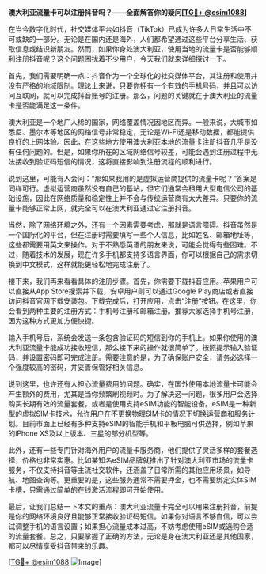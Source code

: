 **澳大利亚流量卡可以注册抖音吗？——全面解答你的疑问[[TG💪+ @esim1088](https://t.me/s/esim1088)]**

在当今数字化时代，社交媒体平台如抖音（TikTok）已成为许多人日常生活中不可或缺的一部分。无论是在国内还是海外，人们都希望通过这些平台分享生活、获取信息或结识新朋友。然而，如果你身处澳大利亚，使用当地的流量卡是否能够顺利注册抖音呢？这个问题困扰着不少用户，今天我们就来详细探讨一下。

首先，我们需要明确一点：抖音作为一个全球化的社交媒体平台，其注册和使用并没有严格的地域限制。理论上来说，只要你拥有一个有效的手机号码，并且可以访问互联网，就可以完成抖音账号的注册。那么，问题的关键就在于澳大利亚的流量卡是否能满足这一条件。

澳大利亚是一个地广人稀的国家，网络覆盖情况因地区而异。一般来说，大城市如悉尼、墨尔本等地区的网络信号非常稳定，无论是Wi-Fi还是移动数据，都能提供良好的上网体验。因此，在这些地方使用澳大利亚本地的流量卡注册抖音几乎是没有任何问题的。但是，如果你所在的区域网络信号较差，可能会遇到注册过程中无法接收到验证码短信的情况，这将直接影响到注册流程的顺利进行。

说到这里，可能有人会问：“那如果我用的是虚拟运营商提供的流量卡呢？”答案是同样可行。虚拟运营商虽然没有自己的基站，但它们通常会租用大型电信公司的基础设施，因此在网络质量和稳定性上并不会与传统运营商有太大差异。只要你的流量卡能够正常上网，就完全可以在澳大利亚通过它注册抖音。

当然，除了网络环境之外，还有一个因素需要考虑，那就是语言障碍。抖音虽然是一个国际化的平台，但在注册时需要填写一些个人信息，比如姓名、邮箱地址等，这些都需要用英文来操作。对于不熟悉英语的朋友来说，可能会觉得有些困难。不过，随着技术的发展，现在许多手机都支持多语言界面，你可以根据自己的需求切换到中文模式，这样就能更轻松地完成注册了。

接下来，我们再来看看具体的注册步骤。首先，你需要下载抖音应用。苹果用户可以直接从App Store搜索并下载，安卓用户则可以通过Google Play商店或者直接访问抖音官网下载安装包。下载完成后，打开应用，点击“注册”按钮。在这里，你会看到两种主要的注册方式：手机号注册和邮箱注册。推荐大家选择手机号注册，因为这种方式更加方便快捷。

输入手机号后，系统会发送一条包含验证码的短信到你的手机上。如果你使用的澳大利亚流量卡能成功接收短信，那么接下来的操作就很简单了。按照提示输入验证码，并设置密码即可完成注册。需要注意的是，为了确保账户安全，请务必选择一个强度较高的密码，并妥善保管好相关信息。

说到这里，也许还有人担心流量费用的问题。确实，在国外使用本地流量卡可能会产生额外的费用，尤其是当你频繁刷视频时。为了解决这一问题，很多用户会选择购买长期有效的流量套餐，或者是使用支持eSIM功能的智能设备。eSIM是一种新型的虚拟SIM卡技术，允许用户在不更换物理SIM卡的情况下切换运营商和服务计划。目前市面上已经有多种支持eSIM的智能手机和平板电脑可供选择，例如苹果的iPhone XS及以上版本、三星的部分机型等。

此外，还有一些专门针对海外用户的流量卡服务商，他们提供了灵活多样的套餐选择，价格也非常实惠。比如某知名eSIM品牌就推出了针对澳大利亚市场的流量卡服务，不仅支持抖音等主流社交软件，还涵盖了日常所需的其他应用场景，如导航、地图查询等。更重要的是，这些服务通常不需要押金，也不需要绑定实体SIM卡槽，只需通过简单的在线激活流程即可开始使用。

最后，让我们总结一下本文的重点：澳大利亚流量卡完全可以用来注册抖音，前提是你的网络环境良好且能够正常接收验证码短信。如果你对语言不够自信，可以尝试调整手机的语言设置；如果担心流量成本过高，不妨考虑使用eSIM或选购合适的流量套餐。总之，只要掌握了正确的方法，无论是身在澳大利亚还是其他国家，都可以尽情享受抖音带来的乐趣。

[[TG💪+ @esim1088](https://t.me/s/esim1088) ![Image](https://i.postimg.cc/4NQfJmqS/Snipaste-2025-05-13-00-14-12.png)]